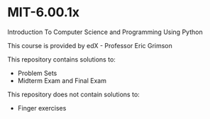 # MIT-6.00.1x
Introduction To Computer Science and Programming Using Python

This course is provided by edX - Professor Eric Grimson

This repository contains solutions to:

* Problem Sets
* Midterm Exam and Final Exam

This repository does not contain solutions to:

* Finger exercises
